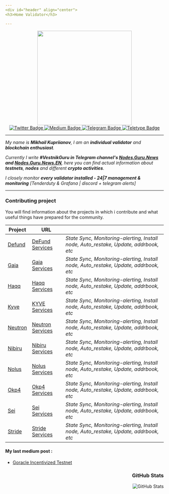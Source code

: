 ```yaml
---
<div id="header" align="center">
<h3>Home Validator</h3>

---
```


<div id="header" align="center">
  <img src="https://media0.giphy.com/media/6FT3QE3AJMfwJDZBNr/giphy.gif?cid=ecf05e47svouk7n1hdv06dvyhz5l51d79w7vi16af5yow8vv&rid=giphy.gif&ct=s" width="300"/>
<div id="badges">
  <a href="https://twitter.com/MikhailKupriya2">
    <img src="https://img.shields.io/badge/Twitter-blue?logo=Twitter&logoColor=white" alt="Twitter Badge"/>
  </a>
  <a href="https://medium.com/@MikhailKupriya2">
    <img src="https://img.shields.io/badge/Medium-black?logo=Medium&logoColor=white" alt="Medium Badge"/>
  </a>
  <a href="https://t.me/kupriianov88">
    <img src="https://img.shields.io/badge/Telegram-blue?logo=Telegram&logoColor=white" alt="Telegram Badge"/>
  </a>
  <a href="https://teletype.in/@kupriianov88">
    <img src="https://img.shields.io/badge/Teletype-black?logo=Teletype&logoColor=white" alt="Teletype Badge"/>
  </a>
  </div>

  ---

  <div id="header" align="left">

*My name is **Mikhail Kupriianov**, I am an **individual validator** and **blockchain enthusiast**.*

*Currently I write **#VestnikGuru in Telegram channel's [Nodes.Guru.News](https://t.me/NodesGuruNews) and [Nodes.Guru.News.EN](https://t.me/NodesGuruNews_ENG)**, here you can find actual information about **testnets**, **nodes** and different **crypto activities**.*

*I closely monitor **every validator installed - 24|7 management & monitoring** [Tenderduty & Grafana | discord + telegram alerts]*

  ---

    
### Contributing project

You will find information about the projects in which i contribute and what useful things have prepared for the community.

| Project | URL                                                                                                        |                                |
|-----------------------------------|----------------------------------------------------------------------------------|------------------------------------------------------------------|
| [Defund](https://www.defund.app/) | [DeFund Services](https://github.com/88Mikhail88/My_Testnets/tree/main/Defund)   | *State Sync, Monitoring-alerting, Install node, Auto_restake, Update, addrbook, etc*       |
| [Gaia]()                          | [Gaia Services](https://github.com/88Mikhail88/My_Testnets/tree/main/Gaia)       | *State Sync, Monitoring-alerting, Install node, Auto_restake, Update, addrbook, etc*       |
| [Haqq](https://islamiccoin.net/)  | [Haqq Services](https://github.com/88Mikhail88/My_Testnets/tree/main/Haqq)       | *State Sync, Monitoring-alerting, Install node, Auto_restake, Update, addrbook, etc*       |
| [Kyve](https://www.kyve.network/) | [KYVE Services](https://github.com/88Mikhail88/My_Testnets/tree/main/KYVE)       | *State Sync, Monitoring-alerting, Install node, Auto_restake, Update, addrbook, etc*       |
| [Neutron](https://neutron.org/)   | [Neutron Services](https://github.com/88Mikhail88/My_Testnets/tree/main/Neutron) | *State Sync, Monitoring-alerting, Install node, Auto_restake, Update, addrbook, etc*       |
| [Nibiru](https://nibiru.fi/)      | [Nibiru Services](https://github.com/88Mikhail88/My_Testnets/tree/main/Nibiru)   | *State Sync, Monitoring-alerting, Install node, Auto_restake, Update, addrbook, etc*       |
| [Nolus](https://nolus.io/)        | [Nolus Services](https://github.com/88Mikhail88/My_Testnets/tree/main/Nolus)     | *State Sync, Monitoring-alerting, Install node, Auto_restake, Update, addrbook, etc*       |
| [Okp4](https://okp4.network/)     | [Okp4 Services](https://github.com/88Mikhail88/My_Testnets/tree/main/Okp4)       | *State Sync, Monitoring-alerting, Install node, Auto_restake, Update, addrbook, etc*       |
| [Sei](https://www.seinetwork.io/) | [Sei Services](https://github.com/88Mikhail88/My_Testnets/tree/main/Sei)         | *State Sync, Monitoring-alerting, Install node, Auto_restake, Update, addrbook, etc*       |
| [Stride](https://stride.zone/)    | [Stride Services](https://github.com/88Mikhail88/My_Testnets/tree/main/Stride)   | *State Sync, Monitoring-alerting, Install node, Auto_restake, Update, addrbook, etc*       |

<div id="header" align="left">

#### My last medium post :
<!-- BLOG-POST-LIST:START -->
- [Goracle Incentivized Testnet](https://medium.com/@MikhailKupriya2/goracle-incentivized-testnet-4bec770e65e2?source=rss-10e84f172f22------2)
<!-- BLOG-POST-LIST:END -->

  <div id="header" align="right"><h3>GitHub Stats</h3>
<p><img src="https://github-readme-stats.vercel.app/api?username=88Mikhail88&amp;show_icons=true" alt="GitHub Stats"></p>
<img src="https://komarev.com/ghpvc/?username=88Mikhail88&style=flat-square&color=blue" alt=""/>

  
